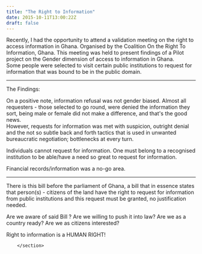 ```yaml
---
title: "The Right to Information"
date: 2015-10-11T13:00:22Z
draft: false
---
```


<section class="post-content">
            <p>Recently, I had the opportunity to attend a validation meeting on the right to access information in Ghana. Organised by the Coalition On the Right To Information, Ghana. This meeting was held to present findings of a Pilot project on the Gender dimension of access to information in Ghana.<br>
Some people were selected to visit certain public institutions  to request for information that was bound to be in the public domain.</p>
<hr>
The Findings:
<p>On a positive note, information refusal was not gender biased. Almost all requesters - those selected to go round, were denied the information they sort, being male or female did not make a difference, and that's the good news.<br>
However, requests for information was met with suspicion, outright denial  and the not so subtle back and forth tactics that is used in unwanted bureaucratic negotiation; bottlenecks at every turn.</p>
<p>Individuals cannot request for information. One must belong to a recognised institution to be able/have a need so great  to request for information.</p>
<p>Financial records/information was a no-go area.</p>
<hr>
There is this bill before the  parliament of Ghana, a  bill that in essence states that person(s) - citizens of the land have the right to request for information from public institutions and this request must be granted, no justification needed.
<p>Are we aware of said Bill ? Are we willing to push it into law? Are we as a country ready? Are we as citizens interested?</p>
<p>Right to information is a HUMAN RIGHT!</p>

        </section>